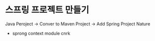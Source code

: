 # 스프링 프로젝트 만들기

Java Peroject -> Conver to Maven Project -> Add Spring Project Nature

* sprong context module cnrk